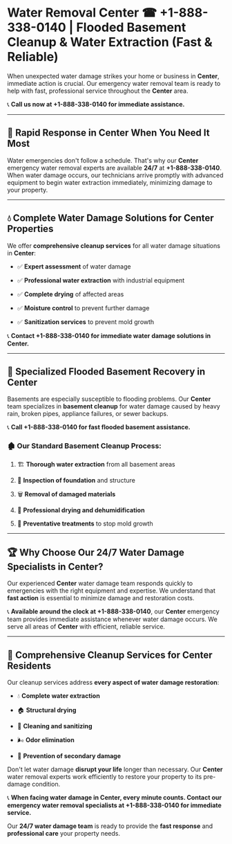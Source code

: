 # Water Removal Center ☎ +1-888-338-0140 | Flooded Basement Cleanup & Water Extraction (Fast & Reliable)

When unexpected water damage strikes your home or business in **Center**, immediate action is crucial. Our emergency water removal team is ready to help with fast, professional service throughout the **Center** area. 

📞 **Call us now at +1-888-338-0140 for immediate assistance.**
---
## 🚀 Rapid Response in Center When You Need It Most
Water emergencies don't follow a schedule. That's why our **Center** emergency water removal experts are available **24/7** at **+1-888-338-0140**. When water damage occurs, our technicians arrive promptly with advanced equipment to begin water extraction immediately, minimizing damage to your property.
---
## 💧 Complete Water Damage Solutions for Center Properties
We offer **comprehensive cleanup services** for all water damage situations in **Center**:
- ✅ **Expert assessment** of water damage  
- ✅ **Professional water extraction** with industrial equipment  
- ✅ **Complete drying** of affected areas  
- ✅ **Moisture control** to prevent further damage  
- ✅ **Sanitization services** to prevent mold growth  
📞 **Contact +1-888-338-0140 for immediate water damage solutions in Center.**
---
## 🌊 Specialized Flooded Basement Recovery in Center
Basements are especially susceptible to flooding problems. Our **Center** team specializes in **basement cleanup** for water damage caused by heavy rain, broken pipes, appliance failures, or sewer backups. 
📞 **Call +1-888-338-0140 for fast flooded basement assistance.**
### 🏚️ Our Standard Basement Cleanup Process:
1. 🏗️ **Thorough water extraction** from all basement areas  
2. 🔎 **Inspection of foundation** and structure  
3. 🗑️ **Removal of damaged materials**  
4. 💨 **Professional drying and dehumidification**  
5. 🚫 **Preventative treatments** to stop mold growth  
---
## 🏆 Why Choose Our 24/7 Water Damage Specialists in Center?
Our experienced **Center** water damage team responds quickly to emergencies with the right equipment and expertise. We understand that **fast action** is essential to minimize damage and restoration costs.
📞 **Available around the clock at +1-888-338-0140**, our **Center** emergency team provides immediate assistance whenever water damage occurs. We serve all areas of **Center** with efficient, reliable service.
---
## 🧹 Comprehensive Cleanup Services for Center Residents
Our cleanup services address **every aspect of water damage restoration**:
- 💧 **Complete water extraction**  
- 🏠 **Structural drying**  
- 🧼 **Cleaning and sanitizing**  
- 🌬️ **Odor elimination**  
- 🚫 **Prevention of secondary damage**  
Don't let water damage **disrupt your life** longer than necessary. Our **Center** water removal experts work efficiently to restore your property to its pre-damage condition.
📞 **When facing water damage in Center, every minute counts. Contact our emergency water removal specialists at +1-888-338-0140 for immediate service.**
Our **24/7 water damage team** is ready to provide the **fast response** and **professional care** your property needs.

